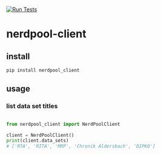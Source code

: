 [![Run Tests](https://github.com/acdh-oeaw/nerdpool-client/actions/workflows/test.yml/badge.svg)](https://github.com/acdh-oeaw/nerdpool-client/actions/workflows/test.yml)

# nerdpool-client

## install

`pip install nerdpool_client`

## usage

### list data set titles


```python

from nerdpool_client import NerdPoolClient

client = NerdPoolClient()
print(client.data_sets)
# ['RTA', 'RITA', 'MRP', 'Chronik Aldersbach', 'DIPKO']
```

